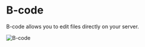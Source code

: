 # B-code
B-code allows you to edit files directly on your server.

![B-code](https://user-images.githubusercontent.com/10171284/63216632-0fae6d00-c173-11e9-8252-91cd5bcafe0e.png)
